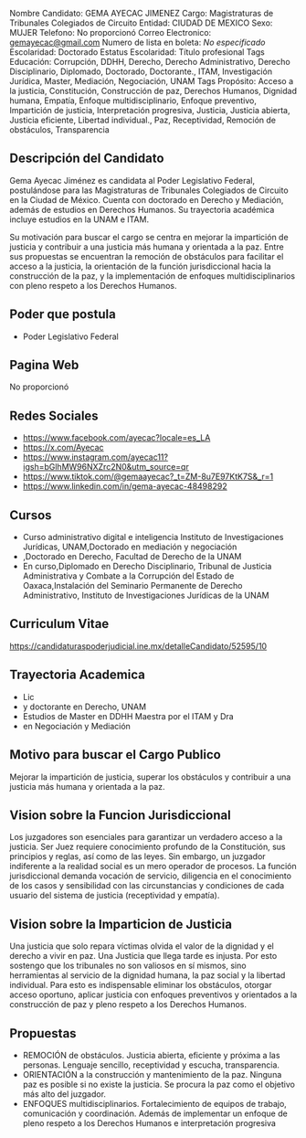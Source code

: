 Nombre Candidato: GEMA AYECAC JIMENEZ
Cargo: Magistraturas de Tribunales Colegiados de Circuito
Entidad: CIUDAD DE MEXICO
Sexo: MUJER
Telefono: No proporcionó
Correo Electronico: gemayecac@gmail.com
Numero de lista en boleta: *No especificado*
Escolaridad: Doctorado
Estatus Escolaridad: Título profesional
Tags Educación: Corrupción, DDHH, Derecho, Derecho Administrativo, Derecho Disciplinario, Diplomado, Doctorado, Doctorante., ITAM, Investigación Jurídica, Master, Mediación, Negociación, UNAM
Tags Propósito: Acceso a la justicia, Constitución, Construcción de paz, Derechos Humanos, Dignidad humana, Empatía, Enfoque multidisciplinario, Enfoque preventivo, Impartición de justicia, Interpretación progresiva, Justicia, Justicia abierta, Justicia eficiente, Libertad individual., Paz, Receptividad, Remoción de obstáculos, Transparencia


## Descripción del Candidato 

Gema Ayecac Jiménez es candidata al Poder Legislativo Federal, postulándose para las Magistraturas de Tribunales Colegiados de Circuito en la Ciudad de México. Cuenta con doctorado en Derecho y Mediación, además de estudios en Derechos Humanos. Su trayectoria académica incluye estudios en la UNAM e ITAM.

Su motivación para buscar el cargo se centra en mejorar la impartición de justicia y contribuir a una justicia más humana y orientada a la paz.  Entre sus propuestas se encuentran la remoción de obstáculos para facilitar el acceso a la justicia, la orientación de la función jurisdiccional hacia la construcción de la paz, y la implementación de enfoques multidisciplinarios con pleno respeto a los Derechos Humanos.


## Poder que postula

- Poder Legislativo Federal


## Pagina Web

No proporcionó


## Redes Sociales

- https://www.facebook.com/ayecac?locale=es_LA
- https://x.com/Ayecac
- https://www.instagram.com/ayecac11?igsh=bGlhMW96NXZrc2N0&utm_source=qr
- https://www.tiktok.com/@gemaayecac?_t=ZM-8u7E97KtK7S&_r=1
- https://www.linkedin.com/in/gema-ayecac-48498292


## Cursos

- Curso  administrativo digital e inteligencia  Instituto de Investigaciones Jurídicas, UNAM,Doctorado en mediación y negociación
- ,Doctorado en Derecho, Facultad de Derecho de la UNAM
- En curso,Diplomado en Derecho Disciplinario, Tribunal de Justicia Administrativa y Combate a la Corrupción del Estado de Oaxaca,Instalación del Seminario Permanente de Derecho Administrativo, Instituto de Investigaciones Jurídicas de la UNAM


## Curriculum Vitae

https://candidaturaspoderjudicial.ine.mx/detalleCandidato/52595/10


## Trayectoria Academica

- Lic
- y doctorante en Derecho, UNAM
- Estudios de Master en DDHH Maestra por el ITAM y Dra
- en Negociación y Mediación


## Motivo para buscar el Cargo Publico

Mejorar la impartición de justicia, superar los obstáculos y contribuir a una justicia más humana y orientada a la paz.


## Vision sobre la Funcion Jurisdiccional

Los juzgadores son esenciales para garantizar un verdadero acceso a la justicia. Ser Juez requiere conocimiento profundo de la Constitución, sus principios y reglas, así como de las leyes. Sin embargo, un juzgador indiferente a la realidad social es un mero operador de procesos. La función jurisdiccional demanda vocación de servicio, diligencia en el conocimiento de los casos y sensibilidad con las circunstancias y condiciones de cada usuario del sistema de justicia (receptividad y empatía).


## Vision sobre la Imparticion de Justicia

Una justicia que solo repara víctimas olvida el valor de la dignidad y el derecho a vivir en paz. Una Justicia que llega tarde es injusta. Por esto sostengo que los tribunales no son valiosos en sí mismos, sino herramientas al servicio de la dignidad humana, la paz social y la libertad individual. Para esto es indispensable eliminar los obstáculos, otorgar acceso oportuno, aplicar justicia con enfoques preventivos y orientados a la construcción de paz y pleno respeto a los Derechos Humanos.


## Propuestas

- REMOCIÓN de obstáculos. Justicia abierta, eficiente y próxima a las personas. Lenguaje sencillo, receptividad y escucha, transparencia.
- ORIENTACIÓN a la construcción y mantenimiento de la paz. Ninguna paz es posible si no existe la justicia. Se procura la paz como el objetivo más alto del juzgador.
- ENFOQUES multidisciplinarios. Fortalecimiento de equipos de trabajo, comunicación y coordinación. Además de implementar un enfoque de pleno respeto a los Derechos Humanos e interpretación progresiva

